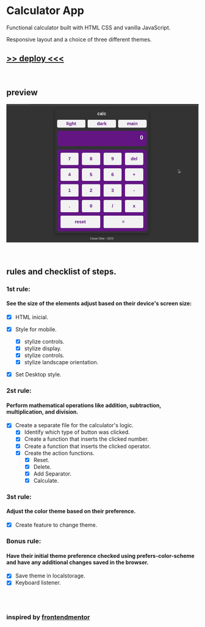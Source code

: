 # Calculator App 

<p>Functional calculator built with HTML CSS and vanilla JavaScript.</p>
<p>Responsive layout and a choice of three different themes.</p>

## [>> deploy <<<]('https://cesardmn.github.io/calculator_app/')

<br>

## preview

![landscape](./src/img/preview.gif)

<br>

## rules and checklist of steps.

### 1st rule:

#### See the size of the elements adjust based on their device's screen size:

- [x] HTML inicial.
- [x] Style for mobile.

  - [x] stylize controls.
  - [x] stylize display.
  - [x] stylize controls.
  - [x] stylize landscape orientation.

- [x] Set Desktop style.

### 2st rule:

#### Perform mathematical operations like addition, subtraction, multiplication, and division.

- [x] Create a separate file for the calculator's logic.
  - [x] Identify which type of button was clicked.
  - [x] Create a function that inserts the clicked number.
  - [x] Create a function that inserts the clicked operator.
  - [x] Create the action functions.
    - [x] Reset.
    - [x] Delete.
    - [x] Add Separator.
    - [x] Calculate.

### 3st rule:

#### Adjust the color theme based on their preference.

- [x] Create feature to change theme.

### Bonus rule:

#### Have their initial theme preference checked using prefers-color-scheme and have any additional changes saved in the browser.

- [x] Save theme in localstorage.
- [x] Keyboard listener.

<br><br>

### inspired by [frontendmentor](https://www.frontendmentor.io/challenges/calculator-app-9lteq5N29)

